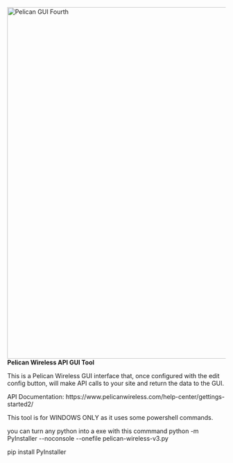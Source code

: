 <img width="898" height="809" alt="Pelican GUI Fourth" src="https://github.com/user-attachments/assets/5151d259-f4a7-4026-a929-5a4ec8e7849b" />
<strong>Pelican Wireless API GUI Tool</strong>
<p>This is a Pelican Wireless GUI interface that, once configured with the edit config button, will make API calls to your site and return the data to the GUI.</p>
API Documentation: https://www.pelicanwireless.com/help-center/gettings-started2/
<p></p>This tool is for WINDOWS ONLY as it uses some powershell commands.</p>

<p>you can turn any python into a exe with this commmand python -m PyInstaller --noconsole --onefile pelican-wireless-v3.py</p>
<p>pip install PyInstaller</p>
